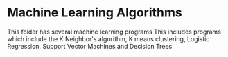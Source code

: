 # Machine Learning Algorithms

This folder has several machine learning programs This includes programs which include the K Neighbor's algorithm, K means clustering, Logistic Regression, Support Vector Machines,and Decision Trees.
